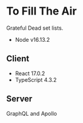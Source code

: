 # To Fill The Air

Grateful Dead set lists.

- Node v16.13.2

## Client

- React 17.0.2
- TypeScript 4.3.2

## Server

GraphQL and Apollo
